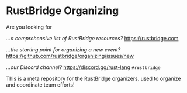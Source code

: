 # RustBridge Organizing

Are you looking for

_...a comprehensive list of RustBridge resources?_ https://rustbridge.com

_...the starting point for organizing a new event?_ https://github.com/rustbridge/organizing/issues/new

_...our Discord channel?_ https://discord.gg/rust-lang `#rustbridge`

This is a meta repository for the RustBridge organizers, used to organize and coordinate team efforts!
